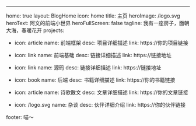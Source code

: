 ---
home: true
layout: BlogHome
icon: home
title: 主页
heroImage: /logo.svg
heroText: 阿文的前端小世界
heroFullScreen: false
tagline: 我有一座房子，面朝大海，春暖花开
projects:
  - icon: article
    name: 前端框架
    desc: 项目详细描述
    link: https://你的项目链接

  - icon: link
    name: 前端基础
    desc: 链接详细描述
    link: https://链接地址

  - icon: link
    name: 源码
    desc: 链接详细描述
    link: https://链接地址

  - icon: book
    name: 后端
    desc: 书籍详细描述
    link: https://你的书籍链接

  - icon: article
    name: 诗歌散文
    desc: 文章详细描述
    link: https://你的文章链接

  - icon: /logo.svg
    name: 杂谈
    desc: 伙伴详细介绍
    link: https://你的伙伴链接

footer: 喵～

